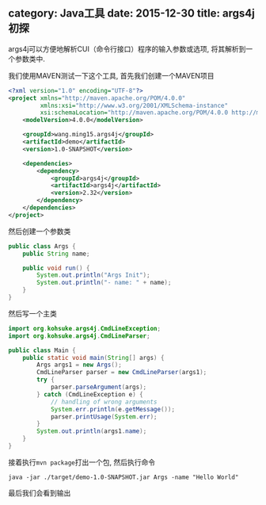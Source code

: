 category: Java工具
date: 2015-12-30
title: args4j 初探
---
args4j可以方便地解析CUI（命令行接口）程序的输入参数或选项, 将其解析到一个参数类中.

我们使用MAVEN测试一下这个工具, 首先我们创建一个MAVEN项目
```xml
<?xml version="1.0" encoding="UTF-8"?>
<project xmlns="http://maven.apache.org/POM/4.0.0"
         xmlns:xsi="http://www.w3.org/2001/XMLSchema-instance"
         xsi:schemaLocation="http://maven.apache.org/POM/4.0.0 http://maven.apache.org/xsd/maven-4.0.0.xsd">
    <modelVersion>4.0.0</modelVersion>

    <groupId>wang.ming15.args4j</groupId>
    <artifactId>demo</artifactId>
    <version>1.0-SNAPSHOT</version>

    <dependencies>
        <dependency>
            <groupId>args4j</groupId>
            <artifactId>args4j</artifactId>
            <version>2.32</version>
        </dependency>
    </dependencies>
</project>
```
然后创建一个参数类
```java
public class Args {
	public String name;

	public void run() {
		System.out.println("Args Init");
		System.out.println("- name: " + name);
	}
}
```
然后写一个主类
```java
import org.kohsuke.args4j.CmdLineException;
import org.kohsuke.args4j.CmdLineParser;

public class Main {
	public static void main(String[] args) {
		Args args1 = new Args();
		CmdLineParser parser = new CmdLineParser(args1);
		try {
			parser.parseArgument(args);
		} catch (CmdLineException e) {
			// handling of wrong arguments
			System.err.println(e.getMessage());
			parser.printUsage(System.err);
		}
		System.out.println(args1.name);
	}
}
```
接着执行`mvn package`打出一个包, 然后执行命令
```
java -jar ./target/demo-1.0-SNAPSHOT.jar Args -name "Hello World"
```
最后我们会看到输出
